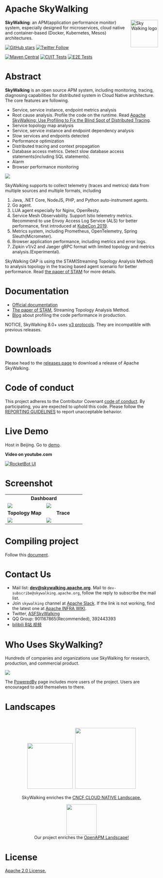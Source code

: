 Apache SkyWalking
==========

<img src="http://skywalking.apache.org/assets/logo.svg" alt="Sky Walking logo" height="90px" align="right" />

**SkyWalking**: an APM(application performance monitor) system, especially designed for
microservices, cloud native and container-based (Docker, Kubernetes, Mesos) architectures.

[![GitHub stars](https://img.shields.io/github/stars/apache/skywalking.svg?style=for-the-badge&label=Stars&logo=github)](https://github.com/apache/skywalking)
[![Twitter Follow](https://img.shields.io/twitter/follow/asfskywalking.svg?style=for-the-badge&label=Follow&logo=twitter)](https://twitter.com/AsfSkyWalking)

[![Maven Central](https://img.shields.io/maven-central/v/org.apache.skywalking/apache-skywalking-apm.svg)](http://skywalking.apache.org/downloads/)
[![CI/IT Tests](https://github.com/apache/skywalking/workflows/CI%20AND%20IT/badge.svg?branch=master)](https://github.com/apache/skywalking/actions?query=branch%3Amaster+event%3Apush+workflow%3A%22CI+AND+IT%22)
[![E2E Tests](https://github.com/apache/skywalking/workflows/E2E/badge.svg?branch=master)](https://github.com/apache/skywalking/actions?query=branch%3Amaster+event%3Apush+workflow%3AE2E)

# Abstract
**SkyWalking** is an open source APM system, including monitoring, tracing, diagnosing capabilities for distributed system
in Cloud Native architecture.
The core features are following.

- Service, service instance, endpoint metrics analysis
- Root cause analysis. Profile the code on the runtime. Read [Apache SkyWalking: Use Profiling to Fix the Blind Spot of Distributed Tracing](https://thenewstack.io/apache-skywalking-use-profiling-to-fix-the-blind-spot-of-distributed-tracing/).
- Service topology map analysis
- Service, service instance and endpoint dependency analysis
- Slow services and endpoints detected
- Performance optimization
- Distributed tracing and context propagation
- Database access metrics. Detect slow database access statements(including SQL statements).
- Alarm
- Browser performance monitoring

<img src="http://skywalking.apache.org/assets/frame-v8.jpg?u=20201105"/>

SkyWalking supports to collect telemetry (traces and metrics) data from multiple sources
and multiple formats,
including
1. Java, .NET Core, NodeJS, PHP, and Python auto-instrument agents.
1. Go agent.
1. LUA agent especially for Nginx, OpenResty.
1. Service Mesh Observability. Support Istio telemetry metrics. Recommend to use Envoy Access Log Service (ALS) for better performance, first introduced at [KubeCon 2019](https://www.youtube.com/watch?v=tERm39ju9ew).
1. Metrics system, including Prometheus, OpenTelemetry, Spring Sleuth(Micrometer).
1. Browser application performance, including metrics and error logs.
1. Zipkin v1/v2 and Jaeger gRPC format with limited topology and metrics analysis.(Experimental).

SkyWalking OAP is using the STAM(Streaming Topology Analysis Method) to analysis topology in the tracing based agent scenario 
for better performance. Read [the paper of STAM](https://wu-sheng.github.io/STAM/) for more details.

# Documentation
- [Official documentation](https://skywalking.apache.org/docs/)
- [The paper of STAM](https://wu-sheng.github.io/STAM/), Streaming Topology Analysis Method.
- [Blog](https://skywalking.apache.org/blog/2020-04-13-apache-skywalking-profiling/) about profiling the code performance in production.

NOTICE, SkyWalking 8.0+ uses [v3 protocols](docs/en/protocols/README.md). They are incompatible with previous releases.

# Downloads
Please head to the [releases page](http://skywalking.apache.org/downloads/) to download a release of Apache SkyWalking.

# Code of conduct
This project adheres to the Contributor Covenant [code of conduct](CODE_OF_CONDUCT.md). By participating, you are expected to uphold this code.
Please follow the [REPORTING GUIDELINES](CODE_OF_CONDUCT.md#reporting-guidelines) to report unacceptable behavior.

# Live Demo
Host in Beijing. Go to [demo](http://122.112.182.72:8080).

**Video on youtube.com**

[![RocketBot UI](http://img.youtube.com/vi/mfKaToAKl7k/0.jpg)](http://www.youtube.com/watch?v=mfKaToAKl7k)


# Screenshot
<table>
  <tr>
    <td width="100%" align="center" colspan="2"><b>Dashboard</b></td>
  </tr>
  <tr>
    <td><img src="http://skywalking.apache.org/screenshots/8.0.0/dashboard-1.png"/></td>
    <td><img src="http://skywalking.apache.org/screenshots/8.0.0/dashboard-2.png"/></td>
  </tr>
  <tr>
      <td width="50%" align="center"><b>Topology Map</b></td>
      <td width="50%" align="center"><b>Trace</b></td>
  </tr>
  <tr>
     <td><img src="http://skywalking.apache.org/screenshots/8.0.0/topology.png"/></td>
     <td><img src="http://skywalking.apache.org/screenshots/6.1.0/trace.png"/></td>
  </tr>
</table>

# Compiling project
Follow this [document](docs/en/guides/How-to-build.md).

# Contact Us
* Mail list: **dev@skywalking.apache.org**. Mail to `dev-subscribe@skywalking.apache.org`, follow the reply to subscribe the mail list.
* Join `skywalking` channel at [Apache Slack](http://s.apache.org/slack-invite). If the link is not working, find the latest one at [Apache INFRA WIKI](https://cwiki.apache.org/confluence/display/INFRA/Slack+Guest+Invites).
* Twitter, [ASFSkyWalking](https://twitter.com/ASFSkyWalking)
* QQ Group: 901167865(Recommended), 392443393
* [bilibili B站 视频](https://space.bilibili.com/390683219)

# Who Uses SkyWalking?
Hundreds of companies and organizations use SkyWalking for research, production, and commercial product.

<img src="http://skywalking.apache.org/assets/users-20200726.png"/>

The [PoweredBy](docs/powered-by.md) page includes more users of the project.
Users are encouraged to add themselves to there.

# Landscapes

<p align="center">
<br/><br/>
<img src="https://landscape.cncf.io/images/left-logo.svg" width="150"/>&nbsp;&nbsp;<img src="https://landscape.cncf.io/images/right-logo.svg" width="200"/>
<br/><br/>
SkyWalking enriches the <a href="https://landscape.cncf.io/landscape=observability-and-analysis&license=apache-license-2-0">CNCF CLOUD NATIVE Landscape.

</p>

<p align="center">
<a href="https://openapm.io"><img src="https://openapm.io/static/media/openapm_logo.svg" width="100"/></a>
  <br/>Our project enriches the <a href="https://openapm.io">OpenAPM Landscape!</a>
</p>

# License
[Apache 2.0 License.](/LICENSE)
